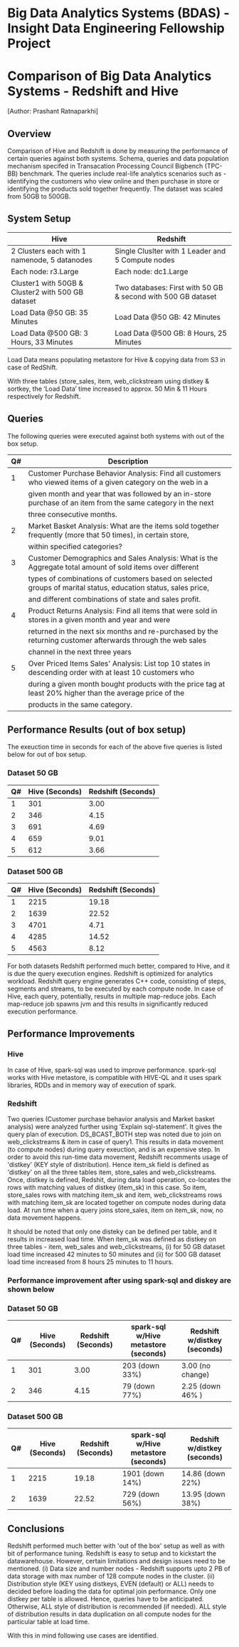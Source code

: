 # Big Data Analytics Systems (BDAS) - Insight Data Engineering Fellowship Project 
# Comparison of Big Data Analytics Systems - Redshift and Hive
[Author: Prashant Ratnaparkhi] 

## Overview
Comparison of Hive and Redshift is done by measuring the performance of certain queries against both systems. Schema, queries and data population mechanism specifed in Transacation Processing Council Bigbench (TPC-BB) benchmark. The queries include real-life analytics scenarios such as - identifying the customers who view online and then purchase in store or identifying the products sold together frequently. The dataset was scaled from 50GB to 500GB. 


## System Setup

| Hive                                               | Redshift                                                     |
| -------------------------------------------------- | -------------------------------------------------------------|
| 2 Clusters each with 1 namenode, 5 datanodes       | Single Cluslter with 1 Leader and 5 Compute nodes            |
| Each node: r3.Large                                | Each node: dc1.Large                                         |
| Cluster1 with 50GB & Cluster2 with 500 GB dataset  | Two databases: First with 50 GB & second with 500 GB dataset |
| Load Data @50  GB: 35 Minutes                      | Load Data @50  GB: 42 Minutes                                |
| Load Data @500 GB: 3 Hours, 33 Minutes             | Load Data @500 GB: 8 Hours, 25 Minutes                       |


Load Data means populating metastore for Hive & copying data from S3 in case of RedShift.  

With three tables (store_sales, item, web_clickstream using distkey & sortkey, the ‘Load Data’ time increased to approx. 50 Min & 11 Hours respectively for Redshift.


## Queries
The following queries were executed against both systems with out of the box setup.

| Q#   | Description                                                                                                 |
| -----| ------------------------------------------------------------------------------------------------------------|
| 1    |Customer Purchase Behavior Analysis: Find all customers who viewed items of a given category on the web in a |
|      |given month and year that was followed by an in-store purchase of an item from the same category in the next |
|      |three consecutive months.                                                                                    |
| 2    |Market Basket Analysis: What are the items sold together frequently (more that 50 times), in certain store,  |
|      |within specified categories?                                                                                 |
| 3    |Customer Demographics and Sales Analysis: What is the Aggregate total amount of sold items over different    |
|      |types of combinations of customers based on selected groups of marital status, education status, sales price,|
|      |and different combinations of state and sales profit.                                                        |
| 4    |Product Returns Analysis: Find all items that were sold in stores in a given month and year and were         |
|      |returned in the next six months and re-purchased by the returning customer afterwards through the web sales  |
|      |channel in the next three years                                                                              |
| 5    |Over Priced Items Sales' Analysis: List top 10 states in descending order with at least 10 customers who     |
|      |during a given month bought products with the price tag at least 20% higher than the average price of the    |
|      |products in the same category.                                                                               |

## Performance Results (out of box setup)
The exeuction time in seconds for each of the above five queries is listed below for out of box setup. 

### Dataset 50 GB

| Q#   | Hive (Seconds) | Redshift (Seconds) |
| -----| ---------------|--------------------|
| 1    | 301            | 3.00               |
| 2    | 346            | 4.15               |
| 3    | 691            | 4.69               |
| 4    | 659            | 9.01               |
| 5    | 612            | 3.66               |

### Dataset 500 GB

| Q#   | Hive (Seconds) | Redshift (Seconds) |
| -----| ---------------|--------------------|
| 1    | 2215           | 19.18              |
| 2    | 1639           | 22.52              |
| 3    | 4701           |  4.71              |
| 4    | 4285           | 14.52              |
| 5    | 4563           |  8.12              |


For both datasets Redshift performed much better, compared to Hive, and it is due the query execution engines. Redshift is optimized for analytics workload. Redshift query engine generates C++ code, consisting of steps, segments and streams, to be executed by each compute node. In case of Hive, each query, potentially, results in multiple map-reduce jobs. Each map-reduce job spawns jvm and this results in significantly reduced execution performance. 

## Performance Improvements

### Hive
In case of Hive, spark-sql was used to improve performance. spark-sql works with Hive metastore, is compatible with HIVE-QL and it uses spark libraries, RDDs and in memory way of execution of spark. 

### Redshift 
Two queries (Customer purchase behavior analysis and Market basket analysis) were analyzed further using 'Explain sql-statement'. It gives the query plan of execution. DS_BCAST_BOTH step was noted due to join on web_clickstreams & item in case of query1. This results in data movement (to compute nodes) during query exeuction, and is an expensive step. In order to avoid this run-time data movement, Redshift recomments usage of 'distkey' (KEY style of distribution). Hence item_sk field is defined as 'distkey' on all the three tables item, store_sales and web_clickstreams. Once, distkey is defined, Redshit, during data load operation, co-locates the rows with matching values of distkey (item_sk) in this case. So item, store_sales rows with matching item_sk and item, web_clickstreams rows with matching item_sk are located together on compute nodes during data load. At run time when a query joins store_sales, item on item_sk, now, no data movement happens. 

It should be noted that only one disteky can be defined per table, and it results in increased load time. When item_sk was defined as distkey on three tables - item, web_sales and web_clickstreams, (i) for 50 GB dataset load time increased 42 minutes to 50 minutes and 
(ii) for 500 GB dataset load time increased from 8 hours 25 minutes to 11 hours.

### Performance improvement after using spark-sql and diskey are shown below

### Dataset 50 GB

| Q#   | Hive (Seconds) | Redshift (Seconds) | spark-sql w/Hive metastore  (seconds)| Redshift w/distkey (seconds)|
| -----| ---------------|--------------------|--------------------------------------| ----------------------------|
| 1    | 301            | 3.00               | 203 (down 33%)                       | 3.00 (no change)            |
| 2    | 346            | 4.15               |  79 (down 77%)                       | 2.25 (down 46% )            | 

### Dataset 500 GB

| Q#   | Hive (Seconds) | Redshift (Seconds) | spark-sql w/Hive metastore  (seconds)| Redshift w/distkey (seconds)|
| -----| ---------------|--------------------|--------------------------------------| ----------------------------|
| 1    | 2215           | 19.18              | 1901 (down 14%)                      | 14.86 (down 22%)            |
| 2    | 1639           | 22.52              |  729 (down 56%)                      | 13.95 (down 38%)           | 


## Conclusions

Redshift performed much better with 'out of the box' setup as well as with bit of performance tuning. Redshift is easy to setup and to kickstart the datawarehouse. However, certain limitations and design issues need to be mentioned. 
(i) Data size and number nodes - Redshift supports upto 2 PB of data storage with max number of 128 compute nodes in the cluster. 
(ii) Distribution style (KEY using distkeys, EVEN (default) or ALL) needs to decided before loading the data for optimal join performance. Only one distkey per table is allowed. Hence, queries have to be anticipated. Otherwise, ALL style of distribution is recommended (if needed). ALL style of distribution results in data duplication on all compute nodes for the particular table at load time. 

With this in mind following use cases are identified. 







